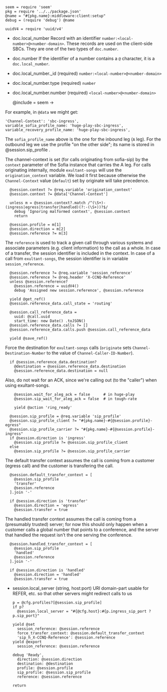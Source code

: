     seem = require 'seem'
    pkg = require '../../package.json'
    @name = "#{pkg.name}:middleware:client:setup"
    debug = (require 'debug') @name

    uuidV4 = require 'uuid/v4'

* doc.local_number Record with an identifier `number:<local-number>@<number-domain>`. These records are used on the client-side SBCs. They are one of the two types of `doc.number`.
* doc.number If the identifier of a number contains a `@` character, it is a `doc.local_number`.
* doc.local_number._id (required) `number:<local-number>@<number-domain>`
* doc.local_number.type (required) `number`
* doc.local_number.number (required) `<local-number>@<number-domain>`

    @include = seem ->

For example, in `@data` we might get:

```
'Channel-Context': 'sbc-ingress',
variable_sofia_profile_name: 'huge-play-sbc-ingress',
variable_recovery_profile_name: 'huge-play-sbc-ingress',
```

The `sofia_profile_name` above is the one for the inbound leg (`A` leg). For the outbound leg we use the profile "on the other side"; its name is stored in  @session.sip_profile .

The channel-context is set (for calls originating from sofia-sip) by the `context` parameter of the Sofia instance that carries the A leg.
For calls originating internally, module `exultant-songs` will use the `origination_context` variable.
We load it first because otherwise the `Channel-Context` value (`default`) set by originate will take precedence.

      @session.context ?= @req.variable 'origination_context'
      @session.context ?= @data['Channel-Context']

      unless m = @session.context?.match /^(\S+)-(ingress|egress|transfer|handled)(?:-(\S+))?$/
        debug 'Ignoring malformed context', @session.context
        return

      @session.profile = m[1]
      @session.direction = m[2]
      @session.reference ?= m[3]

The `reference` is used to track a given call through various systems and associate parameters (e.g. client information) to the call as a whole.
In case of a transfer, the session identifier is included in the context.
In case of a call from `exultant-songs`, the session identifier is in variable `session_reference`.

      @session.reference ?= @req.variable 'session_reference'
      @session.reference ?= @req.header 'X-CCNQ-Reference'
      unless @session.reference?
        @session.reference = uuidV4()
        debug 'Assigned new session.reference', @session.reference

      yield @get_ref()
      @session.reference_data.call_state = 'routing'

      @session.call_reference_data =
        uuid: @call.uuid
        start_time: new Date() .toJSON()
      @session.reference_data.calls ?= []
      @session.reference_data.calls.push @session.call_reference_data

      yield @save_ref()

Force the destination for `exultant-songs` calls (`originate` sets `Channel-Destination-Number` to the value of `Channel-Caller-ID-Number`).

      if @session.reference_data.destination?
        @destination = @session.reference_data.destination
        @session.reference_data.destination = null

Also, do not wait for an ACK, since we're calling out (to the "caller") when using exultant-songs.

        @session.wait_for_aleg_ack = false      # in huge-play
        @session.sip_wait_for_aleg_ack = false  # in tough-rate

        yield @action 'ring_ready'

      @session.sip_profile = @req.variable 'sip_profile'
      @session.sip_profile_client ?= "#{pkg.name}-#{@session.profile}-egress"
      @session.sip_profile_carrier ?= "#{pkg.name}-#{@session.profile}-ingress"
      if @session.direction is 'ingress'
        @session.sip_profile ?= @session.sip_profile_client
      else
        @session.sip_profile ?= @session.sip_profile_carrier

The default transfer context assumes the call is coming from a customer (egress call) and the customer is transfering the call.

      @session.default_transfer_context = [
        @session.sip_profile
        'transfer'
        @session.reference
      ].join '-'

      if @session.direction is 'transfer'
        @session.direction = 'egress'
        @session.transfer = true

The handled transfer context assumes the call is coming from a (presumably trusted) server; for now this should only happen when a customer calls a global number that points to a conference, and the server that handled the request isn't the one serving the conference.

      @session.handled_transfer_context = [
        @session.sip_profile
        'handled'
        @session.reference
      ].join '-'

      if @session.direction is 'handled'
        @session.direction = 'handled'
        @session.transfer = true

* session.local_server (string, host:port) URI domain-part usable for REFER, etc. so that other servers might redirect calls to us

      p = @cfg.profiles?[@session.sip_profile]
      if p?
        @session.local_server = "#{@cfg.host}:#{p.ingress_sip_port ? p.sip_port}"

      yield @set
        session_reference: @session.reference
        force_transfer_context: @session.default_transfer_context
        'sip_h_X-CCNQ-Reference': @session.reference
      yield @export
        session_reference: @session.reference

      debug 'Ready',
        direction: @session.direction
        destination: @destination
        profile: @session.profile
        sip_profile: @session.sip_profile
        reference: @session.reference

      return
